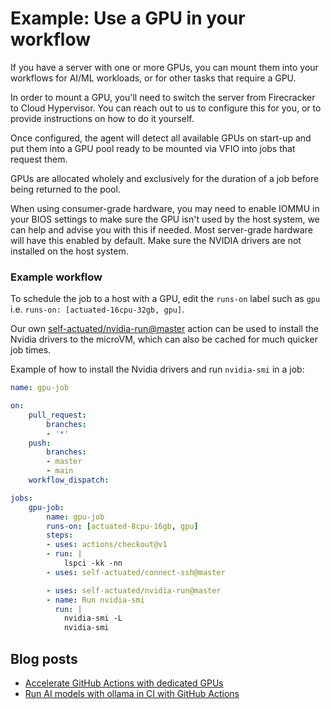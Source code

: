 # Example: Use a GPU in your workflow

If you have a server with one or more GPUs, you can mount them into your workflows for AI/ML workloads, or for other tasks that require a GPU.

In order to mount a GPU, you'll need to switch the server from Firecracker to Cloud Hypervisor. You can reach out to us to configure this for you, or to provide instructions on how to do it yourself.

Once configured, the agent will detect all available GPUs on start-up and put them into a GPU pool ready to be mounted via VFIO into jobs that request them.

GPUs are allocated wholely and exclusively for the duration of a job before being returned to the pool.

When using consumer-grade hardware, you may need to enable IOMMU in your BIOS settings to make sure the GPU isn't used by the host system, we can help and advise you with this if needed. Most server-grade hardware will have this enabled by default. Make sure the NVIDIA drivers are not installed on the host system.

### Example workflow

To schedule the job to a host with a GPU, edit the `runs-on` label such as `gpu` i.e. `runs-on: [actuated-16cpu-32gb, gpu]`.

Our own [self-actuated/nvidia-run@master](https://github.com/self-actuated/nvidia-run) action can be used to install the Nvidia drivers to the microVM, which can also be cached for much quicker job times.

Example of how to install the Nvidia drivers and run `nvidia-smi` in a job:

```yaml
name: gpu-job

on:
    pull_request:
        branches:
        - '*'
    push:
        branches:
        - master
        - main
    workflow_dispatch:

jobs:
    gpu-job:
        name: gpu-job
        runs-on: [actuated-8cpu-16gb, gpu]
        steps:
        - uses: actions/checkout@v1
        - run: |
            lspci -kk -nn
        - uses: self-actuated/connect-ssh@master

        - uses: self-actuated/nvidia-run@master
        - name: Run nvidia-smi
          run: |
            nvidia-smi -L
            nvidia-smi
```

## Blog posts

* [Accelerate GitHub Actions with dedicated GPUs](https://actuated.com/blog/gpus-for-github-actions)
* [Run AI models with ollama in CI with GitHub Actions](https://actuated.com/blog/ollama-in-github-actions)

